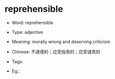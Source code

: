 # reprehensible

- Word: reprehensible

- Type: adjective
- Meaning: morally wrong and deserving criticism
- Chinese: 不道德的；应受指责的；应受谴责的
- Tags: 
- Eg.: 

